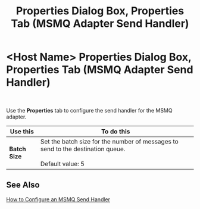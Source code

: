 ﻿---
title: <Host Name> Properties Dialog Box, Properties Tab (MSMQ Adapter Send Handler)
TOCTitle: <Host Name> Properties Dialog Box, Properties Tab (MSMQ Adapter Send Handler)
ms:assetid: 9f268b9f-b965-4d1b-a1e7-5403ae327bf1
ms:mtpsurl: https://msdn.microsoft.com/en-us/library/Aa577634(v=BTS.80)
ms:contentKeyID: 51530031
ms.date: 08/30/2017
mtps_version: v=BTS.80
f1_keywords:
- bts10.adaptors.msmq.handler.send.props
---

# \<Host Name\> Properties Dialog Box, Properties Tab (MSMQ Adapter Send Handler)

 

Use the **Properties** tab to configure the send handler for the MSMQ adapter.

<table>
<thead>
<tr class="header">
<th><strong>Use this</strong></th>
<th><strong>To do this</strong></th>
</tr>
</thead>
<tbody>
<tr class="odd">
<td><strong>Batch Size</strong></td>
<td>Set the batch size for the number of messages to send to the destination queue.<br />
<br />
Default value: 5</td>
</tr>
</tbody>
</table>


## See Also

[How to Configure an MSMQ Send Handler](https://msdn.microsoft.com/library/aa559163\(v=bts.80\))

